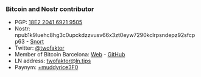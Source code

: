 ### Bitcoin and Nostr contributor

* PGP: [18E2 2041 6921 9505](https://github.com/twofaktor.gpg)
* Nostr: npub1k9luehc8hg3c0upckdzzvusv66x3zt0eyw7290kclrpsndepz92sfcpp63 - [Snort](https://snort.social/p/npub1k9luehc8hg3c0upckdzzvusv66x3zt0eyw7290kclrpsndepz92sfcpp63)
* Twitter: [@twofaktor](https://twitter.com/twofaktor)
* Member of Bitcoin Barcelona: [Web](https://bitcoinbarcelona.xyz) - [GitHub]()
* LN address: [twofaktor@ln.tips](https://ln.tips/@twofaktor)
* Paynym: [+muddyrice3F0](https://paynym.is/+muddyrice3F0)
